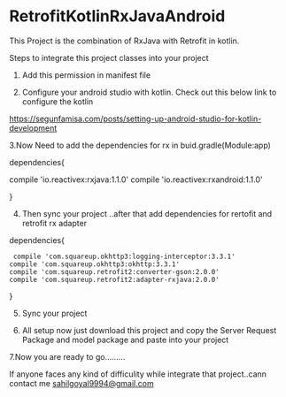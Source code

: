 # RetrofitKotlinRxJavaAndroid

This  Project is the combination of RxJava with Retrofit in kotlin. 

Steps to integrate this project classes into your project 
1. Add this permission in manifest file

<uses-permission android:name="android.permission.INTERNET"/>

2. Configure your android studio with kotlin. Check out this below link to configure the kotlin  

https://segunfamisa.com/posts/setting-up-android-studio-for-kotlin-development

3.Now Need to add the dependencies for rx in buid.gradle(Module:app)

   dependencies{ 

   compile 'io.reactivex:rxjava:1.1.0'
   compile 'io.reactivex:rxandroid:1.1.0'
   
  }
  
 4. Then sync your project ..after that add dependencies for rertofit and retrofit rx adapter
 
 dependencies{
 
     compile 'com.squareup.okhttp3:logging-interceptor:3.3.1'
    compile 'com.squareup.okhttp3:okhttp:3.3.1'
    compile 'com.squareup.retrofit2:converter-gson:2.0.0'
    compile 'com.squareup.retrofit2:adapter-rxjava:2.0.0'
 
 }
 
 5. Sync your project 
 
 6. All setup now just download this project and copy the Server Request Package 
     and model package and paste into your project 

7.Now you are ready to go.........
 
If anyone faces any kind of difficulity while integrate that project..cann contact me sahilgoyal9994@gmail.com 
 
 
     
     
   
